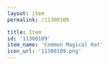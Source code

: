 ```yaml
---
layout: item
permalink: /11300109

title: Item
id: '11300109'
item_name: 'Common Magical Hat'
icon_url: '11300109.png'
---
```

